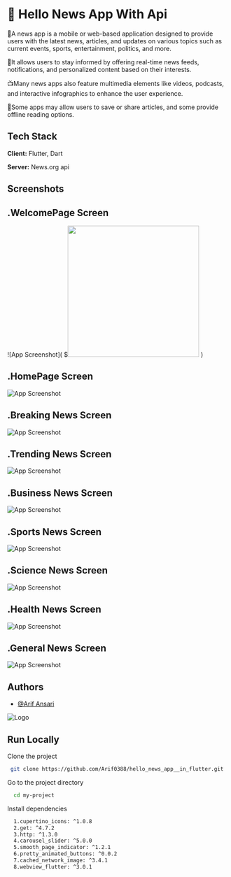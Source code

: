 
# 📰 Hello News App With Api

🚀A news app is a mobile or web-based application designed to provide users with the latest news,
articles, and updates on various topics such as current events, sports, entertainment, politics, and more. 

👥It allows users to stay informed by offering real-time news feeds, notifications, and personalized content based on their interests.
 
📺Many news apps also feature multimedia elements like videos, podcasts, and interactive infographics to enhance the user experience.
  
📖Some apps may allow users to save or share articles, and some provide offline reading options.

## Tech Stack

**Client:** Flutter, Dart

**Server:** News.org api


## Screenshots
## .WelcomePage Screen
![App Screenshot](
$<img src='https://media-hosting.imagekit.io//db167a133b67493b/Screenshot_20250315_115240.jpg?Expires=1836638850&Key-Pair-Id=K2ZIVPTIP2VGHC&Signature=co6fK9~rnfFfcnrfi7oEL28EiV4aULv9bWTIXZUs5Sj08TQCvZiZXvxphR45EVcTIRJ0ABSZl4uSAUvIvH9-wxChoZLo2I61BMrJd-1woD219kco9ofTro8-~RW9q-Ljol83-bKQuFV36UfYeMYZUhJ8Oj9Q8IDTkZWKcls~KF0cZuTvkp-fXhv5BeSxhCs6PFHvFYdgUpn1J8quAmlgE7UHQZYWDdMEFNIiJhsS1pYFf2rP9dZtmIpslPTSxKhBbV9mjEIkOklMQfOnfLAMqj-b3eNoUbBVpE3tLn7kKVvFqIxFTftiuNuoPSd75v2ZHk64-e3xNtWcRhzBT-ZgUw__' width=300>
)


   ## .HomePage Screen 
![App Screenshot](
 https://media-hosting.imagekit.io//152e97c0e4d54bb1/Screenshot_20250315_115252.jpg?Expires=1836640103&Key-Pair-Id=K2ZIVPTIP2VGHC&Signature=PDHy9Jo~cIPnooMU7B7uwxhqW3wd2Tttm1tK56Jn~f-q4Zzh9X0Qwh-md64-l-B1M0tlhU-F~NsmhwhiJT6wgbEJe84T18rqDkM4hIsq82MbUydt47cSioJ60wlFJeOak85JgJdsOYcIN0ij~MZW7iRLCedn7OeDp4-b~VHmIJu8pcOI6DUlEzywiaWQDwzH2DWa-qcBmKaqzvk6LASRADyZj3qQJxcvFuaVoRYSWTyvJ-JxGvDdunCp8DjqboC4CMITXOgPXAXo3MosDzPGAFeKGYsr9K9Eub8eroi7C8xuaA-nKWNR0ojbUF9fNkxuzwGNI3scOvG2LraYF70JrQ__)

   ## .Breaking News Screen
![App Screenshot](
https://media-hosting.imagekit.io//743de54dc5db4b78/Screenshot_20250315_115301.jpg?Expires=1836640193&Key-Pair-Id=K2ZIVPTIP2VGHC&Signature=ML8-TEQf1Vdur4HkW-XilGgkAQZgYiD61zYnnWO~5BrLezQ29opBM5u57t2Fl4z0WzSfr8OagjrzjgxIHRvBksIbx0OIfdM3WPJNcONC1sX7jbnJCNg8aW3mNLOYcdgO621KFufbRB~EPsyodB9S5Qn-0CqTHwQlymFXY7vvOBRr3wR~UEacwGwBFvYxdWi~Z3VaB8z64V2V-U-Hpmoj4iu3olLycjnezm02Gf~MPl19TSNY9PkbPm-EWLvWHiX4lt4XRZFL~QB3GhSDMTfOYGPbYoK12f1lAnepGra27XZtz2Qof~Ixe~vaSnB5GUW~XLFmIAN96wdxqhA-x73XAA__)

   ## .Trending News Screen
![App Screenshot](
https://media-hosting.imagekit.io//33b6e1d33d2c4a92/Screenshot_20250315_115309.jpg?Expires=1836640300&Key-Pair-Id=K2ZIVPTIP2VGHC&Signature=oNa8Uj5PJ4~AXtDJCyk6wNOtynNqUVgnnN7IbD~QnKMk2Qs5iOMqfMiHA~8s7VAfrfmhz2kunq2kPd6WVGl5XjtstYEXgOwEUT4Urn2EvO5eQ5eODXt0fP2xAmA-bf5WXV3mEBHyesYqHvbM1EwLrkHHeQuhKBoSMdZsQDk1~ctomUsX0xTKm~i8UWKL7vB2bNrJAv04lRu8JlBOfWJ~iCuXf6JuBUm4AI9L0Mr-pjLLqj2PC9mzkyjPwAY6Vi268433KGdKUyRT28VTi4az9oi3X41NP8sN3ewFqI0e8EKwJ7WG52WK1d09rSxqcApeDE-SHzSiOYN6ECCbADGyxA__)

   ## .Business News Screen
![App Screenshot](
https://media-hosting.imagekit.io//7e625c18ab0145ac/Screenshot_20250315_115327.jpg?Expires=1836640374&Key-Pair-Id=K2ZIVPTIP2VGHC&Signature=XgGMu8QI0jC0jv1Kh4XNQdMwwheO~~8SvpJsqTTsfsO2gljYi4bBsCIJjGLBC2G7hFZDOZ6fZdrgBPa~8CZU19CfSKQq-7NeYLI5QBIuLVgjUBhV3Dqk4VnpcSGRS4euAtoX~rBbjPcA31i7s-Rrwhy17iz8J4SbBQnvMNyHJXAra3aMEkD-XhNXp4DU8uXPtmvJn3AYKMAomh5pHMSVxqa02MJ2ns4o8dzU0xOz4vUVAX2P2dbV-55V9AeCde6gbAOA4mVLypRxk5j3mmqadY-jp4TJa2EGSAFbX64Q4jAZE7qigvs68WVOTg1HYNVkUoj-zfDnOuxsW1Uw3GX7gA__)

   ## .Sports News Screen
![App Screenshot](
https://media-hosting.imagekit.io//10153368102a4d40/Screenshot_20250315_115337.jpg?Expires=1836640434&Key-Pair-Id=K2ZIVPTIP2VGHC&Signature=eBr~piP9MkU8SPfI202xGV-gjVMLxdi3j3s2yQYyBjvMZbBz3hiQlQjuUYWQD2HDOBMAB-x1d5VjqG3jMQsedNmQomosW0sCC27MuxH-TpxO-~fmIaWIH6sR-ZOBXp12WI8gW8aZFtfHVfVDJyX0~ofrKNr0YTaKODHipDD6sc-eVKr~JtbZUcQtKHvwOJ24o~vT91NyCaU4enzbtCUndII9JDluMdtD4jgAhxtcXpxuE8ox~ToeG4tUH24MSa9yDBn7kOQUalxGjopN~uKISUfaDggyDERt7PBrS8hu6F5gBAvjoPokqfml8hrtB~FxwJ5bOAxJbk1-a3q3CmFNPA__)


   ## .Science News Screen
![App Screenshot](
https://media-hosting.imagekit.io//d552b884b7634dd4/Screenshot_20250315_115346.jpg?Expires=1836640496&Key-Pair-Id=K2ZIVPTIP2VGHC&Signature=3A82wdsPDYIMgbPlztbcjMiMXc1Rcb81aoX4VrlsJet3OS3bzV5GUWEMu3MQT9DMekQbqk-WmQslwUvqchFABykTX3r5WWUTzZ3wtzd5pleXti63yPNY76DjBjvSnwPSaCmd2EUxnPl4WzemKojqhY6PHAkwVSwM1~A88f9ge8jBQ1nSsQEu62sqUUdR2Dkmo9U57HJCynNYSWoeBM9EiTO12NxHten559wRr-RGrRUP9N4CH7K2HU57S4QzHz2eYErKwG~nVwH6Ns3sKbHMlefCj5AmhPt6ffc2h6aApaKoXTlCY~DRGWedbZmNcpn6KxUKqXcWvmrURksDBKDwLQ__)

   ## .Health News Screen
![App Screenshot](
https://media-hosting.imagekit.io//3d69fc23f45f461a/Screenshot_20250315_115356.jpg?Expires=1836640585&Key-Pair-Id=K2ZIVPTIP2VGHC&Signature=HjEvSFn1q--dfOPG3cy0QzSwMSXZFlvvlFxn0cGRH6NlJrDft06Ix-CQdcMSzXjhq2V1CtVc4dBO6k3HUO98kTf28MagTLmdWAN1Udvn2P1PWj~8ozMDKdkOn-tAKmkhE5r51oGUQi8dv~6AXAPFLXAkAe1OSXNM8SoVSeqjQcX0dqqh3jcTtWd7rtnOTMFPw2NdGLw16oFKuU-nc8uKTclGtExDqtR-vlnfuT~BdTK0C16ANQVDMdHcKsb6RGC-SJTvgbrnSDFhNEriKtU5Witm4Hp4YLJDzFdvu5mtnJW1whPniYqrK4Gg~PO9pqSkQYW2lqmeAr0Pc5rjF8901A__)

   ## .General News Screen
![App Screenshot](
https://media-hosting.imagekit.io//caebb0feb14e42f6/Screenshot_20250315_115405.jpg?Expires=1836640647&Key-Pair-Id=K2ZIVPTIP2VGHC&Signature=lNPoact0pQxJdB5DDljoQ7EnMq8SezrbGQUFYOlWdktjjfIwF~4T3ke1mWX7Af9w9oMBvZyJiV6L~Jbr59IorX-DcL~cgK0KUeRXBWFK0KxgGHwIUX0ePW4Az9MIergHurMHJ9~VTUbJgln02WK5asgs4iAqQcf8G0LfCWQ3NjyQ6QBsu5PYcU4STOauZW3caKpGcSh1orKmUtVZBtSev78AWlrkDdHmOmg0gdyw7T9hwlbrqE5CuGi4rARMQIRPtIGiAePhDSU~k6kT-EXlW490l8aa9THCkBWXvfkXeyo1a9UvylK7YsIlxqBBALPPikTUqiMfCXA0AwA3PTYHTg__)
## Authors

- [@Arif Ansari](https://github.com/Arif0388)


![Logo](https://media-hosting.imagekit.io//85261112c3394d3e/Screenshot%202025-03-15%20153050.png?Expires=1836641404&Key-Pair-Id=K2ZIVPTIP2VGHC&Signature=Ry9LsA1BYm8bVGFvOY4yT5UNFhw7Y0rjEqL40vQQ5DvEKoRssGJ6R6S1Sa25-bzvO175AfkDW6Yd4sOe6ISXYa-NdgvwuX4vTPxC0QQ7g-G28v-xA3-PhTAGeBxWlbYMYJQ300E4wK~OhDHldza-2TYrZVlWOZHHEqF29GILZWWKGe~lVYNblp~2dUrvcMlazm~KA28hwGLkdUQ3ooXqm9i1AXxPuYjGIQxlYb6NvClK99suWfsDDMJZcNccasWWaBT1uybf0U3roSJG1xmC3xzFlg4aum9cbeVo3VD0UZU7vvt9TTYGmu5lCqqrOsV5x3wzJbDBnlsRLQzMMdTWPQ__)


## Run Locally

Clone the project

```bash
 git clone https://github.com/Arif0388/hello_news_app__in_flutter.git
```

Go to the project directory

```bash
  cd my-project
```

Install dependencies

```bash
  1.cupertino_icons: ^1.0.8
  2.get: ^4.7.2
  3.http: ^1.3.0
  4.carousel_slider: ^5.0.0
  5.smooth_page_indicator: ^1.2.1
  6.pretty_animated_buttons: ^0.0.2
  7.cached_network_image: ^3.4.1
  8.webview_flutter: ^3.0.1
```
